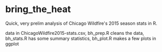 # bring_the_heat

Quick, very prelim analysis of Chicago Wildfire's 2015 season stats in R.

data in ChicagoWildfire2015-stats.csv,
bh_prep.R cleans the data,
bh_stats.R has some summary statistics,
bh_plot.R makes a few plots in ggplot
